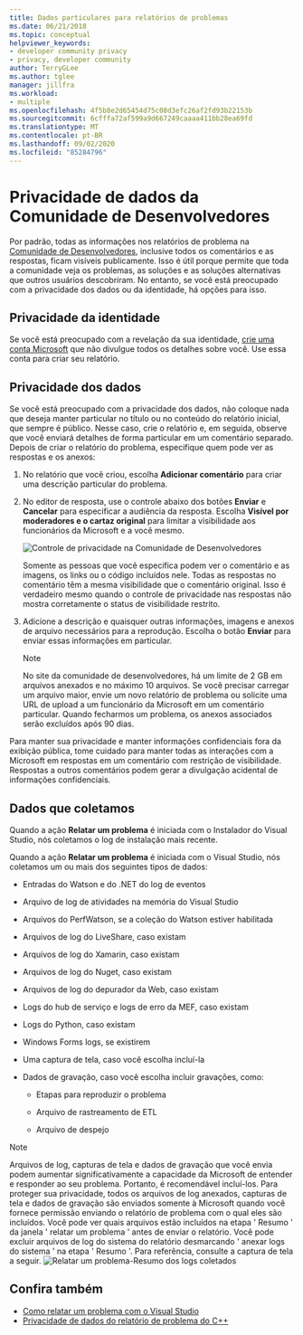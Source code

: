 ```yaml
---
title: Dados particulares para relatórios de problemas
ms.date: 06/21/2018
ms.topic: conceptual
helpviewer_keywords:
- developer community privacy
- privacy, developer community
author: TerryGLee
ms.author: tglee
manager: jillfra
ms.workload:
- multiple
ms.openlocfilehash: 4f5b8e2d65454d75c08d3efc26af2fd93b22153b
ms.sourcegitcommit: 6cfffa72af599a9d667249caaaa411bb28ea69fd
ms.translationtype: MT
ms.contentlocale: pt-BR
ms.lasthandoff: 09/02/2020
ms.locfileid: "85284796"
---
```

# <a name="developer-community-data-privacy"></a>Privacidade de dados da Comunidade de Desenvolvedores

Por padrão, todas as informações nos relatórios de problema na [Comunidade de Desenvolvedores](https://developercommunity.visualstudio.com/), inclusive todos os comentários e as respostas, ficam visíveis publicamente. Isso é útil porque permite que toda a comunidade veja os problemas, as soluções e as soluções alternativas que outros usuários descobriram. No entanto, se você está preocupado com a privacidade dos dados ou da identidade, há opções para isso.

## <a name="identity-privacy"></a>Privacidade da identidade

Se você está preocupado com a revelação da sua identidade, [crie uma conta Microsoft](https://signup.live.com/) que não divulgue todos os detalhes sobre você. Use essa conta para criar seu relatório.

## <a name="data-privacy"></a>Privacidade dos dados

Se você está preocupado com a privacidade dos dados, não coloque nada que deseja manter particular no título ou no conteúdo do relatório inicial, que sempre é público. Nesse caso, crie o relatório e, em seguida, observe que você enviará detalhes de forma particular em um comentário separado. Depois de criar o relatório do problema, especifique quem pode ver as respostas e os anexos:

1. No relatório que você criou, escolha **Adicionar comentário** para criar uma descrição particular do problema.

2. No editor de resposta, use o controle abaixo dos botões **Enviar** e **Cancelar** para especificar a audiência da resposta. Escolha **Visível por moderadores e o cartaz original** para limitar a visibilidade aos funcionários da Microsoft e a você mesmo.

   ![Controle de privacidade na Comunidade de Desenvolvedores](media/developer-community-privacy-control.png)

   Somente as pessoas que você especifica podem ver o comentário e as imagens, os links ou o código incluídos nele. Todas as respostas no comentário têm a mesma visibilidade que o comentário original. Isso é verdadeiro mesmo quando o controle de privacidade nas respostas não mostra corretamente o status de visibilidade restrito.

3. Adicione a descrição e quaisquer outras informações, imagens e anexos de arquivo necessários para a reprodução. Escolha o botão **Enviar** para enviar essas informações em particular.

   > [!NOTE]
   > No site da comunidade de desenvolvedores, há um limite de 2 GB em arquivos anexados e no máximo 10 arquivos. Se você precisar carregar um arquivo maior, envie um novo relatório de problema ou solicite uma URL de upload a um funcionário da Microsoft em um comentário particular.
   > Quando fecharmos um problema, os anexos associados serão excluídos após 90 dias.

Para manter sua privacidade e manter informações confidenciais fora da exibição pública, tome cuidado para manter todas as interações com a Microsoft em respostas em um comentário com restrição de visibilidade. Respostas a outros comentários podem gerar a divulgação acidental de informações confidenciais.

## <a name="data-we-collect"></a>Dados que coletamos

Quando a ação **Relatar um problema** é iniciada com o Instalador do Visual Studio, nós coletamos o log de instalação mais recente.

Quando a ação **Relatar um problema** é iniciada com o Visual Studio, nós coletamos um ou mais dos seguintes tipos de dados:

- Entradas do Watson e do .NET do log de eventos

- Arquivo de log de atividades na memória do Visual Studio

- Arquivos do PerfWatson, se a coleção do Watson estiver habilitada

- Arquivos de log do LiveShare, caso existam

- Arquivos de log do Xamarin, caso existam

- Arquivos de log do Nuget, caso existam

- Arquivos de log do depurador da Web, caso existam

- Logs do hub de serviço e logs de erro da MEF, caso existam

- Logs do Python, caso existam

- Windows Forms logs, se existirem

- Uma captura de tela, caso você escolha incluí-la

- Dados de gravação, caso você escolha incluir gravações, como:

  - Etapas para reproduzir o problema

  - Arquivo de rastreamento de ETL

  - Arquivo de despejo

> [!NOTE]
> Arquivos de log, capturas de tela e dados de gravação que você envia podem aumentar significativamente a capacidade da Microsoft de entender e responder ao seu problema.  Portanto, é recomendável incluí-los. Para proteger sua privacidade, todos os arquivos de log anexados, capturas de tela e dados de gravação são enviados somente à Microsoft quando você fornece permissão enviando o relatório de problema com o qual eles são incluídos. Você pode ver quais arquivos estão incluídos na etapa ' Resumo ' da janela ' relatar um problema ' antes de enviar o relatório. Você pode excluir arquivos de log do sistema do relatório desmarcando ' anexar logs do sistema ' na etapa ' Resumo '. Para referência, consulte a captura de tela a seguir. 
  > ![Relatar um problema-Resumo dos logs coletados](media/report-a-problem-logs-collected.png)


## <a name="see-also"></a>Confira também

- [Como relatar um problema com o Visual Studio](how-to-report-a-problem-with-visual-studio.md)
- [Privacidade de dados do relatório de problema do C++](/cpp/how-to-report-a-problem-with-the-visual-cpp-toolset#reports-and-privacy)
